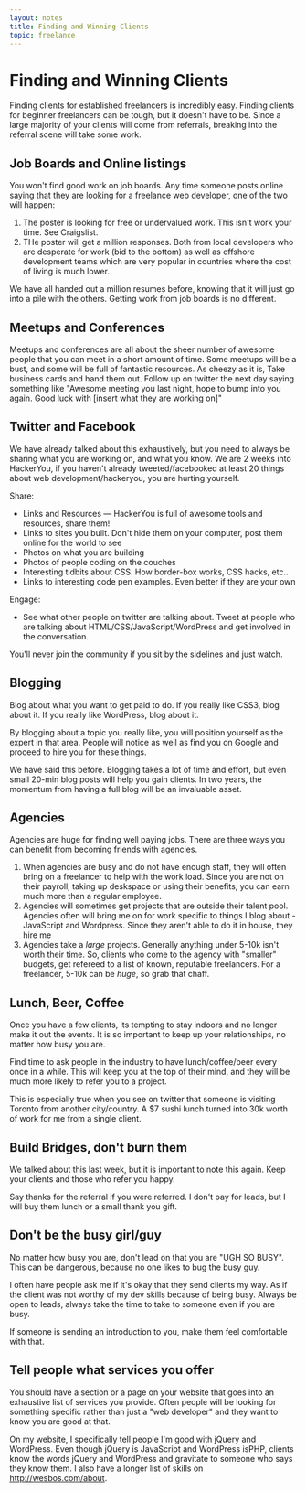 ```yaml
---
layout: notes
title: Finding and Winning Clients
topic: freelance
---
```


# Finding and Winning Clients

Finding clients for established freelancers is incredibly easy. Finding clients for beginner freelancers can be tough, but it doesn't have to be. Since a large majority of your clients will come from referrals, breaking into the referral scene will take some work.

## Job Boards and Online listings
You won't find good work on job boards. Any time someone posts online saying that they are looking for a freelance web developer, one of the two will happen:

1. The poster is looking for free or undervalued work. This isn't work your time. See Craigslist. 
2. THe poster will get a million responses. Both from local developers who are desperate for work (bid to the bottom) as well as offshore development teams which are very popular in countries where the cost of living is much lower. 

We have all handed out a million resumes before, knowing that it will just go into a pile with the others. Getting work from job boards is no different. 

## Meetups and Conferences 
Meetups and conferences are all about the sheer number of awesome people that you can meet in a short amount of time. Some meetups will be a bust, and some will be full of fantastic resources. As cheezy as it is, Take business cards and hand them out. Follow up on twitter the next day saying something like "Awesome meeting you last night, hope to bump into you again. Good luck with  [insert what they are working on]"

## Twitter and Facebook
We have already talked about this exhaustively, but you need to always be sharing what you are working on, and what you know. We are 2 weeks into HackerYou, if you haven't already tweeted/facebooked at least 20 things about web development/hackeryou, you are hurting yourself.

Share:

* Links and Resources — HackerYou is full of awesome tools and resources, share them! 
* Links to sites you built. Don't hide them on your computer, post them online for the world to see
* Photos on what you are building
* Photos of people coding on the couches
* Interesting tidbits about CSS. How border-box works, CSS hacks, etc..
* Links to interesting code pen examples. Even better if they are your own

Engage:
* See what other people on twitter are talking about. Tweet at people who are talking about HTML/CSS/JavaScript/WordPress and get involved in the conversation. 


You'll never join the community if you sit by the sidelines and just watch.

## Blogging
Blog about what you want to get paid to do. If you really like CSS3, blog about it. If you really like WordPress, blog about it. 

By blogging about a topic you really like, you will position yourself as the expert in that area. People will notice as well as find you on Google and proceed to hire you for these things. 

We have said this before. Blogging takes a lot of time and effort, but even small 20-min blog posts will help you gain clients. In two years, the momentum from having a full blog will be an invaluable asset. 

## Agencies
Agencies are huge for finding well paying jobs. There are three ways you can benefit from becoming friends with agencies.

1. When agencies are busy and do not have enough staff, they will often bring on a freelancer to help with the work load. Since you are not on their payroll, taking up deskspace or using their benefits, you can earn much more than a regular employee.
2. Agencies will sometimes get projects that are outside their talent pool. Agencies often will bring me on for work specific to things I blog about - JavaScript and Wordpress. Since they aren't able to do it in house, they hire me
3. Agencies take a _large_ projects. Generally anything under 5-10k isn't worth their time. So, clients who come to the agency with "smaller" budgets, get refereed to a list of known, reputable freelancers. For a freelancer, 5-10k can be _huge_, so grab that chaff. 

## Lunch, Beer, Coffee
Once you have a few clients, its tempting to stay indoors and no longer make it out the events. It is so important to keep up your relationships, no matter how busy you are. 

Find time to ask people in the industry to have lunch/coffee/beer every once in a while. This will keep you at the top of their mind, and they will be much more likely to refer you to a project. 

This is especially true when you see on twitter that someone is visiting Toronto from another city/country. A $7 sushi lunch turned into 30k worth of work for me from a single client.

## Build Bridges, don't burn them
We talked about this last week, but it is important to note this again. Keep your clients and those who refer you happy. 

Say thanks for the referral if you were referred. I don't pay for leads, but I will buy them lunch or a small thank you gift. 

## Don't be the busy girl/guy
No matter how busy you are, don't lead on that you are "UGH SO BUSY". This can be dangerous, because no one likes to bug the busy guy. 

I often have people ask me if it's okay that they send clients my way. As if the client was not worthy of my dev skills because of being busy. Always be open to leads, always take the time to take to someone even if you are busy. 

If someone is sending an introduction to you, make them feel comfortable with that. 

## Tell people what services you offer
You should have a section or a page on your website that goes into an exhaustive list of services you provide. Often people will be looking for something specific rather than just a "web developer" and they want to know you are good at that.

On my website, I specifically tell people I'm good with jQuery and WordPress. Even though jQuery is JavaScript and WordPress isPHP, clients know the words jQuery and WordPress and gravitate to someone who says they know them. I also have a longer list of skills on <http://wesbos.com/about>.


